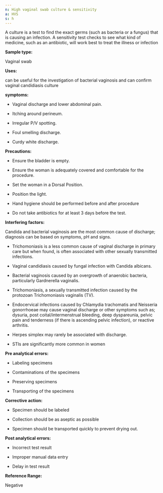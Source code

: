 ```yaml
---
n: High vaginal swab culture & sensitivity
a: HVS
s: h
---
```


A culture is a test to find the exact germs (such as bacteria or a fungus) that is causing an infection. A sensitivity test checks to see what kind of medicine, such as an antibiotic, will work best to treat the illness or infection

__Sample type:__

Vaginal swab

__Uses:__

 can be useful for the investigation of bacterial vaginosis and can confirm vaginal candidiasis culture 

__symptoms:__

-	Vaginal discharge and lower abdominal pain.

-	Itching around perineum.

-	Irregular P/V spotting.

-	Foul smelling discharge.

-	Curdy white discharge.

__Precautions:__

-	Ensure the bladder is empty.

-	Ensure the woman is adequately covered and comfortable for the procedure.

-	 Set the woman in a Dorsal Position.

-	Position the light.

-	Hand hygiene should be performed before and after procedure

-	Do not take antibiotics for at least 3 days before the test.

__Interfering factors:__

Candida and bacterial vaginosis are the most common cause of discharge; diagnosis can be based on symptoms, pH and signs. 

- Trichomoniasis is a less common cause of vaginal discharge in primary care but when found, is often associated with other sexually transmitted infections.

 - Vaginal candidiasis caused by fungal infection with Candida albicans.

 - Bacterial vaginosis caused by an overgrowth of anaerobic bacteria, particularly Gardnerella vaginalis.

 - Trichomoniasis, a sexually transmitted infection caused by the protozoan Trichomoniasis vaginalis (TV). 

- Endocervical infections caused by Chlamydia trachomatis and Neisseria gonorrhoeae may cause vaginal discharge or other symptoms such as; dysuria, post coital/intermenstrual bleeding, deep dyspareunia, pelvic pain and tenderness (if there is ascending pelvic infection), or reactive arthritis.

 - Herpes simplex may rarely be associated with discharge. 

- STIs are significantly more common in women

__Pre analytical errors:__

-	Labeling specimens

-	Contaminations of the specimens

-	Preserving specimens

-	Transporting of the specimens

__Corrective action:__

-	Specimen should be labeled

-	Collection should be as aseptic as possible

-	Specimen should be transported quickly to prevent drying out.

__Post analytical errors:__

-	Incorrect test result

-	Improper manual data entry

-	Delay in test result

__Reference Range:__

Negative